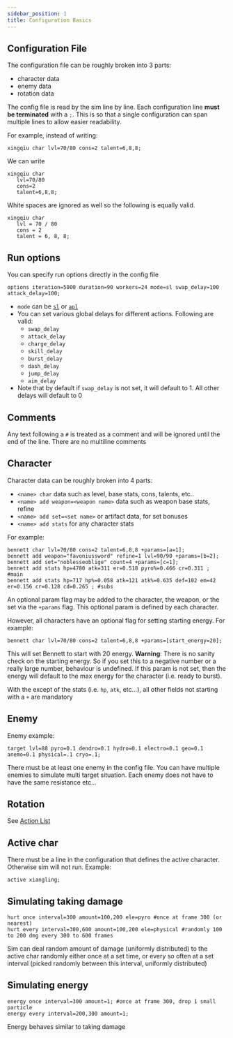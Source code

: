 ```yaml
---
sidebar_position: 1
title: Configuration Basics
---
```


## Configuration File

The configuration file can be roughly broken into 3 parts:

- character data
- enemy data
- rotation data

The config file is read by the sim line by line. Each configuration line **must be terminated** with a `;`. This is so that a single configuration can span multiple lines to allow easier readability.

For example, instead of writing:

`xingqiu char lvl=70/80 cons=2 talent=6,8,8;`

We can write

```
xingqiu char
   lvl=70/80
   cons=2
   talent=6,8,8;
```

White spaces are ignored as well so the following is equally valid.

```
xingqiu char
   lvl = 70 / 80
   cons = 2
   talent = 6, 8, 8;
```

## Run options

You can specify run options directly in the config file

`options iteration=5000 duration=90 workers=24 mode=sl swap_delay=100 attack_delay=100;`

- `mode` can be [`sl`](/guide/sequential_mode) or [`apl`](/guide/action_priority_mode_guide)
- You can set various global delays for different actions. Following are valid:
  - `swap_delay`
  - `attack_delay`
  - `charge_delay`
  - `skill_delay`
  - `burst_delay`
  - `dash_delay`
  - `jump_delay`
  - `aim_delay`
- Note that by default if `swap_delay` is not set, it will default to 1. All other delays will default to 0

## Comments

Any text following a `#` is treated as a comment and will be ignored until the end of the line. There are no multiline comments

## Character

Character data can be roughly broken into 4 parts:

- `<name> char` data such as level, base stats, cons, talents, etc..
- `<name> add weapon=<weapon name>` data such as weapon base stats, refine
- `<name> add set=<set name>` or artifact data, for set bonuses
- `<name> add stats` for any character stats

For example:

```
bennett char lvl=70/80 cons=2 talent=6,8,8 +params=[a=1];
bennett add weapon="favoniussword" refine=1 lvl=90/90 +params=[b=2];
bennett add set="noblesseoblige" count=4 +params=[c=1];
bennett add stats hp=4780 atk=311 er=0.518 pyro%=0.466 cr=0.311 ; #main
bennett add stats hp=717 hp%=0.058 atk=121 atk%=0.635 def=102 em=42 er=0.156 cr=0.128 cd=0.265 ; #subs
```

An optional param flag may be added to the character, the weapon, or the set via the `+params` flag. This optional param is defined by each character.

However, all characters have an optional flag for setting starting energy. For example:

```
bennett char lvl=70/80 cons=2 talent=6,8,8 +params=[start_energy=20];
```

This will set Bennett to start with 20 energy. **Warning**: There is no sanity check on the starting energy. So if you set this to a negative number or a really large number, behaviour is undefined. If this param is not set, then the energy will default to the max energy for the character (i.e. ready to burst).

With the except of the stats (i.e. `hp`, `atk`, etc...), all other fields not starting with a `+` are mandatory

## Enemy

Enemy example:

`target lvl=88 pyro=0.1 dendro=0.1 hydro=0.1 electro=0.1 geo=0.1 anemo=0.1 physical=.1 cryo=.1;`

There must be at least one enemy in the config file. You can have multiple enemies to simulate multi target situation. Each enemy does not have to have the same resistance etc...

## Rotation

See [Action List](https://github.com/genshinsim/gsim/wiki/Action-List)

## Active char

There must be a line in the configuration that defines the active character. Otherwise sim will not run. Example:

`active xiangling;`

## Simulating taking damage

```
hurt once interval=300 amount=100,200 ele=pyro #once at frame 300 (or nearest)
hurt every interval=300,600 amount=100,200 ele=physical #randomly 100 to 200 dmg every 300 to 600 frames
```

Sim can deal random amount of damage (uniformly distributed) to the active char randomly either once at a set time, or every so often at a set interval (picked randomly between this interval, uniformly distributed)

## Simulating energy

```
energy once interval=300 amount=1; #once at frame 300, drop 1 small particle
energy every interval=200,300 amount=1;
```

Energy behaves similar to taking damage
